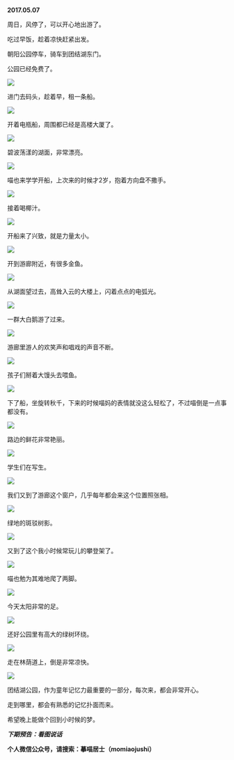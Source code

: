 
          
            
**2017.05.07**

周日，风停了，可以开心地出游了。

吃过早饭，趁着凉快赶紧出发。

朝阳公园停车，骑车到团结湖东门。

公园已经免费了。




![](//upload-images.jianshu.io/upload_images/51001-71b5ef937f5537ac.jpg)




进门去码头，趁着早，租一条船。




![](//upload-images.jianshu.io/upload_images/51001-a880601a0367344a.jpg)




开着电瓶船，周围都已经是高楼大厦了。




![](//upload-images.jianshu.io/upload_images/51001-3e30ca025ec522fb.jpg)




碧波荡漾的湖面，非常漂亮。




![](//upload-images.jianshu.io/upload_images/51001-644ff19ec4700db2.jpg)




喵也来学学开船，上次来的时候才2岁，抱着方向盘不撒手。




![](//upload-images.jianshu.io/upload_images/51001-d565b37b8e956969.jpg)




接着喝椰汁。




![](//upload-images.jianshu.io/upload_images/51001-cc287a3cc66600fe.jpg)




开船来了兴致，就是力量太小。




![](//upload-images.jianshu.io/upload_images/51001-026ea1b3661442f3.jpg)




开到游廊附近，有很多金鱼。




![](//upload-images.jianshu.io/upload_images/51001-7402ea2dd411cab1.jpg)




从湖面望过去，高耸入云的大楼上，闪着点点的电弧光。




![](//upload-images.jianshu.io/upload_images/51001-6dccedd3da2cb0a2.jpg)




一群大白鹅游了过来。




![](//upload-images.jianshu.io/upload_images/51001-795385e6864029d6.jpg)




游廊里游人的欢笑声和唱戏的声音不断。




![](//upload-images.jianshu.io/upload_images/51001-2de7a750429ea87c.jpg)




孩子们掰着大馒头去喂鱼。




![](//upload-images.jianshu.io/upload_images/51001-3edaa0750fb5e141.jpg)




下了船，坐旋转秋千，下来的时候喵妈的表情就没这么轻松了，不过喵倒是一点事都没有。




![](//upload-images.jianshu.io/upload_images/51001-92432acfc7d881a3.jpg)




路边的鲜花非常艳丽。




![](//upload-images.jianshu.io/upload_images/51001-7166972facdece81.jpg)




学生们在写生。




![](//upload-images.jianshu.io/upload_images/51001-77aeb09b8553151b.jpg)




我们又到了游廊这个窗户，几乎每年都会来这个位置照张相。




![](//upload-images.jianshu.io/upload_images/51001-3ce94aac93fb3f73.jpg)




绿地的斑驳树影。




![](//upload-images.jianshu.io/upload_images/51001-561d14082a4e799d.jpg)




又到了这个我小时候常玩儿的攀登架了。




![](//upload-images.jianshu.io/upload_images/51001-9d141724b7357088.jpg)




喵也勉为其难地爬了两脚。




![](//upload-images.jianshu.io/upload_images/51001-d1099a73fb3ad34d.jpg)




今天太阳非常的足。




![](//upload-images.jianshu.io/upload_images/51001-ba2add0c23d21074.jpg)




还好公园里有高大的绿树环绕。




![](//upload-images.jianshu.io/upload_images/51001-20344a0c06cf01df.jpg)




走在林荫道上，倒是非常凉快。




![](//upload-images.jianshu.io/upload_images/51001-8d1f13749ca1a580.jpg)




团结湖公园，作为童年记忆力最重要的一部分，每次来，都会非常开心。

走到哪里，都会有熟悉的记忆扑面而来。

希望晚上能做个回到小时候的梦。


***下期预告：看图说话***


**个人微信公众号，请搜索：摹喵居士（momiaojushi）**

          
        